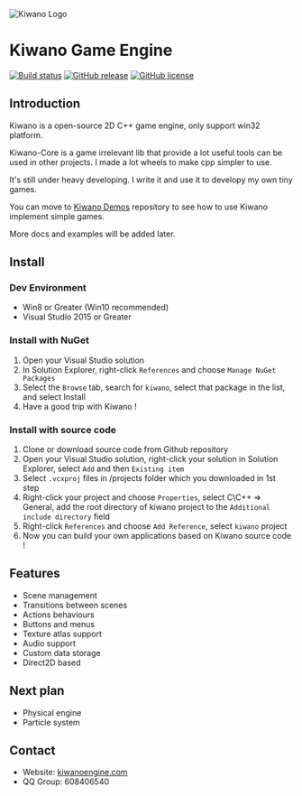 ![Kiwano Logo](https://github.com/Nomango/Kiwano/raw/master/logo/logo_text_h.png)

# Kiwano Game Engine

[![Build status](https://ci.appveyor.com/api/projects/status/frqh09om9ldaklr9/branch/master?svg=true)](https://ci.appveyor.com/project/Nomango/kiwano/branch/master)
[![GitHub release](https://img.shields.io/github/release/nomango/kiwano)](https://github.com/Nomango/Kiwano/releases/latest)
[![GitHub license](https://img.shields.io/github/license/nomango/kiwano)](https://github.com/Nomango/Kiwano/blob/master/LICENSE)

## Introduction
Kiwano is a open-source 2D C++ game engine, only support win32 platform.

Kiwano-Core is a game irrelevant lib that provide a lot useful tools can be used in other projects. I made a lot wheels to make cpp simpler to use.

It's still under heavy developing. I write it and use it to developy my own tiny games.

You can move to [Kiwano Demos](https://github.com/kiwanogame/KiwanoDemos) repository to see how to use Kiwano implement simple games.

More docs and examples will be added later.

## Install

### Dev Environment

- Win8 or Greater (Win10 recommended)
- Visual Studio 2015 or Greater

### Install with NuGet

1. Open your Visual Studio solution
2. In Solution Explorer, right-click `References` and choose `Manage NuGet Packages`
3. Select the `Browse` tab, search for `kiwano`, select that package in the list, and select Install
4. Have a good trip with Kiwano !

### Install with source code

1. Clone or download source code from Github repository
2. Open your Visual Studio solution, right-click your solution in Solution Explorer, select `Add` and then `Existing item`
3. Select `.vcxproj` files in /projects folder which you downloaded in 1st step
4. Right-click your project and choose `Properties`, select C\C++ => General, add the root directory of kiwano project to the `Additional include directory` field
5. Right-click `References` and choose `Add Reference`, select `kiwano` project
6. Now you can build your own applications based on Kiwano source code !

## Features
* Scene management
* Transitions between scenes
* Actions behaviours
* Buttons and menus
* Texture atlas support
* Audio support
* Custom data storage
* Direct2D based

## Next plan
* Physical engine
* Particle system

## Contact
* Website: [kiwanoengine.com](https://kiwanoengine.com)
* QQ Group: 608406540
